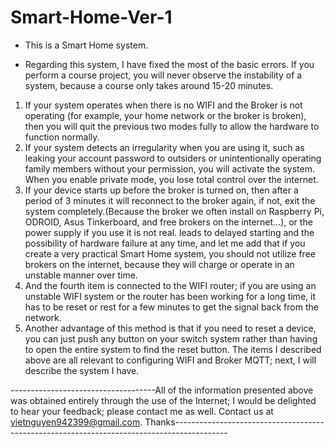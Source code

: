 # Smart-Home-Ver-1
- This is a Smart Home system.
+ Regarding this system, I have fixed the most of the basic errors. If you perform a course project, you will never observe the instability of a system, because a course only takes around 15-20 minutes.
1. If your system operates when there is no WIFI and the Broker is not operating (for example, your home network or the broker is broken), then you will quit the previous two modes fully to allow the hardware to function normally.
2. If your system detects an irregularity when you are using it, such as leaking your account password to outsiders or unintentionally operating family members without your permission, you will activate the system. When you enable private mode, you lose total control over the internet.
3. If your device starts up before the broker is turned on, then after a period of 3 minutes it will reconnect to the broker again, if not, exit the system completely.(Because the broker we often install on Raspberry Pi, ODROID, Asus Tinkerboard, and free brokers on the internet...), or the power supply if you use it is not real. leads to delayed starting and the possibility of hardware failure at any time, and let me add that if you create a very practical Smart Home system, you should not utilize free brokers on the internet, because they will charge or operate in an unstable manner over time.
4. And the fourth item is connected to the WIFI router; if you are using an unstable WIFI system or the router has been working for a long time, it has to be reset or rest for a few minutes to get the signal back from the network.
5. Another advantage of this method is that if you need to reset a device, you can just push any button on your switch system rather than having to open the entire system to find the reset button.
The items I described above are all relevant to configuring WIFI and Broker MQTT; next, I will describe the system I have.

------------------------------------All of the information presented above was obtained entirely through the use of the Internet; I would be delighted to hear your feedback; please contact me as well. Contact us at vietnguyen942399@gmail.com. Thanks-------------------------------------------------------------------------------------------
